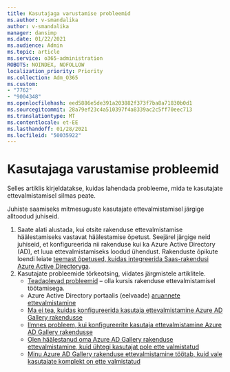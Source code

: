 ```yaml
---
title: Kasutajaga varustamise probleemid
ms.author: v-smandalika
author: v-smandalika
manager: dansimp
ms.date: 01/22/2021
ms.audience: Admin
ms.topic: article
ms.service: o365-administration
ROBOTS: NOINDEX, NOFOLLOW
localization_priority: Priority
ms.collection: Adm_O365
ms.custom:
- "7762"
- "9004348"
ms.openlocfilehash: eed5886e5de391a203882f373f7ba8a71830b0d1
ms.sourcegitcommit: 28a79ef23c4a510397f4a8339ac2c5ff70eec713
ms.translationtype: MT
ms.contentlocale: et-EE
ms.lasthandoff: 01/28/2021
ms.locfileid: "50035922"
---
```

# <a name="user-provisioning-issues"></a>Kasutajaga varustamise probleemid

Selles artiklis kirjeldatakse, kuidas lahendada probleeme, mida te kasutajate ettevalmistamisel silmas peate.

Juhiste saamiseks mitmesuguste kasutajate ettevalmistamisel järgige alltoodud juhiseid.

1. Saate alati alustada, kui otsite rakenduse ettevalmistamise häälestamiseks vastavat häälestamise õpetust. Seejärel järgige neid juhiseid, et konfigureerida nii rakenduse kui ka Azure Active Directory (AD), et luua ettevalmistamiseks loodud ühendust. Rakenduste õpikute loendi leiate [teemast õpetused, kuidas integreerida Saas-rakendusi Azure Active Directoryga](https://docs.microsoft.com/azure/active-directory/saas-apps/tutorial-list).
2. Kasutajate probleemide tõrkeotsing, viidates järgmistele artiklitele.
    - [Teadaolevad probleemid](https://docs.microsoft.com/azure/active-directory/app-provisioning/known-issues) – olla kursis rakenduse ettevalmistamisel töötamisega.
    - Azure Active Directory portaalis (eelvaade) [aruannete ettevalmistamine](https://docs.microsoft.com/azure/active-directory/reports-monitoring/concept-provisioning-logs)
    - [Ma ei tea, kuidas konfigureerida kasutaja ettevalmistamine Azure AD Gallery rakendusse](https://docs.microsoft.com/azure/active-directory/app-provisioning/configure-automatic-user-provisioning-portal) 
    - [Ilmnes probleem, kui konfigureerite kasutaja ettevalmistamine Azure AD Gallery rakendusse](https://docs.microsoft.com/azure/active-directory/app-provisioning/application-provisioning-config-problem) 
    - [Olen häälestanud oma Azure AD Gallery rakenduse ettevalmistamine, kuid ühtegi kasutajat pole ette valmistatud](https://docs.microsoft.com/azure/active-directory/app-provisioning/application-provisioning-config-problem-no-users-provisioned) 
    - [Minu Azure AD Gallery rakenduse ettevalmistamine töötab, kuid vale kasutajate komplekt on ette valmistatud](https://docs.microsoft.com/azure/active-directory/manage-apps/add-application-portal-assign-users)






